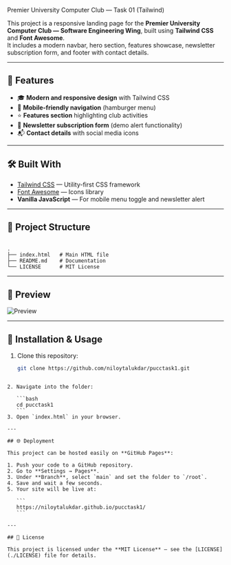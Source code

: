 Premier University Computer Club — Task 01 (Tailwind)

This project is a responsive landing page for the **Premier University Computer Club — Software Engineering Wing**, built using **Tailwind CSS** and **Font Awesome**.  
It includes a modern navbar, hero section, features showcase, newsletter subscription form, and footer with contact details.

---

## 🚀 Features
- 🎓 **Modern and responsive design** with Tailwind CSS  
- 📱 **Mobile-friendly navigation** (hamburger menu)  
- ⭐ **Features section** highlighting club activities  
- 📩 **Newsletter subscription form** (demo alert functionality)  
- 📬 **Contact details** with social media icons  

---

## 🛠️ Built With
- [Tailwind CSS](https://tailwindcss.com/) — Utility-first CSS framework  
- [Font Awesome](https://fontawesome.com/) — Icons library  
- **Vanilla JavaScript** — For mobile menu toggle and newsletter alert  

---

## 📂 Project Structure
```

.
├── index.html   # Main HTML file
├── README.md    # Documentation
└── LICENSE      # MIT License

````

---

## 📸 Preview
![Preview](https://images.unsplash.com/photo-1522071820081-009f0129c71c?q=80&w=1200&auto=format&fit=crop)

---

## 🔧 Installation & Usage
1. Clone this repository:
   ```bash
   git clone https://github.com/niloytalukdar/pucctask1.git
````

2. Navigate into the folder:

   ```bash
   cd pucctask1
   ```
3. Open `index.html` in your browser.

---

## 🌐 Deployment

This project can be hosted easily on **GitHub Pages**:

1. Push your code to a GitHub repository.
2. Go to **Settings → Pages**.
3. Under **Branch**, select `main` and set the folder to `/root`.
4. Save and wait a few seconds.
5. Your site will be live at:

   ```
   https://niloytalukdar.github.io/pucctask1/
   ```

---

## 📜 License

This project is licensed under the **MIT License** — see the [LICENSE](./LICENSE) file for details.



